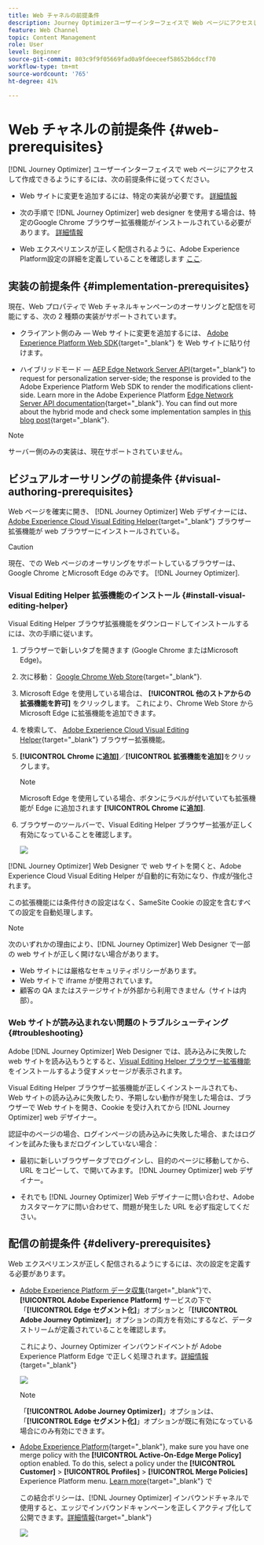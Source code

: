 ```yaml
---
title: Web チャネルの前提条件
description: Journey Optimizerユーザーインターフェイスで Web ページにアクセスして作成するには、このページの前提条件に従います
feature: Web Channel
topic: Content Management
role: User
level: Beginner
source-git-commit: 803c9f9f05669fad0a9fdeeceef58652b6dccf70
workflow-type: tm+mt
source-wordcount: '765'
ht-degree: 41%

---
```


# Web チャネルの前提条件 {#web-prerequisites}

[!DNL Journey Optimizer] ユーザーインターフェイスで web ページにアクセスして作成できるようにするには、次の前提条件に従ってください。

* Web サイトに変更を追加するには、特定の実装が必要です。 [詳細情報](#implementation-prerequisites)

* 次の手順で [!DNL Journey Optimizer] web designer を使用する場合は、特定のGoogle Chrome ブラウザー拡張機能がインストールされている必要があります。 [詳細情報](#visual-authoring-prerequesites)

* Web エクスペリエンスが正しく配信されるように、Adobe Experience Platform設定の詳細を定義していることを確認します [ここ](#delivery-prerequisites).

## 実装の前提条件 {#implementation-prerequisites}

現在、Web プロパティで Web チャネルキャンペーンのオーサリングと配信を可能にする、次の 2 種類の実装がサポートされています。

* クライアント側のみ — Web サイトに変更を追加するには、 [Adobe Experience Platform Web SDK](https://experienceleague.adobe.com/docs/platform-learn/implement-web-sdk/overview.html?lang=ja){target="_blank"} を Web サイトに貼り付けます。

* ハイブリッドモード — [AEP Edge Network Server API](https://experienceleague.adobe.com/docs/experience-platform/edge-network-server-api/data-collection/interactive-data-collection.html){target="_blank"} to request for personalization server-side; the response is provided to the Adobe Experience Platform Web SDK to render the modifications client-side. Learn more in the Adobe Experience Platform [Edge Network Server API documentation](https://experienceleague.adobe.com/docs/experience-platform/edge-network-server-api/overview.html?lang=ja){target="_blank"}. You can find out more about the hybrid mode and check some implementation samples in [this blog post](https://blog.developer.adobe.com/hybrid-personalization-in-the-adobe-experience-platform-web-sdk-6a1bb674bf41){target="_blank"}.

>[!NOTE]
>
>サーバー側のみの実装は、現在サポートされていません。

<!--If the Adobe Experience Platform Web SDK is not yet implemented on the website, a message displays in the web designer suggesting that you install the Visual Editing Helper browser extension and implement the [Web SDK](https://experienceleague.adobe.com/docs/platform-learn/implement-web-sdk/overview.html){target="_blank"}.-->

## ビジュアルオーサリングの前提条件 {#visual-authoring-prerequisites}

<!--In order to rapidly author and preview your web experiences, the Adobe Experience Cloud Visual Editing Helper browser extension for Google Chrome lets you load websites reliably within the Adobe [!DNL Journey Optimizer] web designer.-->

Web ページを確実に開き、 [!DNL Journey Optimizer] Web デザイナーには、 [Adobe Experience Cloud Visual Editing Helper](https://chrome.google.com/webstore/detail/adobe-experience-cloud-vi/kgmjjkfjacffaebgpkpcllakjifppnca){target="_blank"} ブラウザー拡張機能が web ブラウザーにインストールされている。

>[!CAUTION]
>
>現在、での Web ページのオーサリングをサポートしているブラウザーは、Google Chrome とMicrosoft Edge のみです。 [!DNL Journey Optimizer].

### Visual Editing Helper 拡張機能のインストール {#install-visual-editing-helper}

Visual Editing Helper ブラウザ拡張機能をダウンロードしてインストールするには、次の手順に従います。

1. ブラウザーで新しいタブを開きます (Google Chrome またはMicrosoft Edge)。

1. 次に移動： [Google Chrome Web Store](https://chrome.google.com/webstore/category/extensions){target="_blank"}.

1. Microsoft Edge を使用している場合は、 **[!UICONTROL 他のストアからの拡張機能を許可]** をクリックします。 これにより、Chrome Web Store からMicrosoft Edge に拡張機能を追加できます。

1. を検索して、 [Adobe Experience Cloud Visual Editing Helper](https://chrome.google.com/webstore/detail/adobe-experience-cloud-vi/kgmjjkfjacffaebgpkpcllakjifppnca){target="_blank"} ブラウザー拡張機能。

1. **[!UICONTROL Chrome に追加]**／**[!UICONTROL 拡張機能を追加]**&#x200B;をクリックします。

   >[!NOTE]
   >
   >Microsoft Edge を使用している場合、ボタンにラベルが付いていても拡張機能が Edge に追加されます **[!UICONTROL Chrome に追加]**.

1. ブラウザーのツールバーで、Visual Editing Helper ブラウザー拡張が正しく有効になっていることを確認します。

   ![](assets/web-visual-editing-extension-edge.png)

<!--1. Launch [!DNL Journey Optimizer] in a new tab of your browser with the extension installed.

1. Create a web channel campaign in [!DNL Journey Optimizer]. [Learn how](author-web.md#create-web-campaign)

1. Open the [!DNL Journey Optimizer] web designer to start authoring your web experience. [Learn more](author-web.md)-->

[!DNL Journey Optimizer] Web Designer で web サイトを開くと、Adobe Experience Cloud Visual Editing Helper が自動的に有効になり、作成が強化されます。

この拡張機能には条件付きの設定はなく、SameSite Cookie の設定を含むすべての設定を自動処理します。

>[!NOTE]
>
>次のいずれかの理由により、[!DNL Journey Optimizer] Web Designer で一部の web サイトが正しく開けない場合があります。
>
> * Web サイトには厳格なセキュリティポリシーがあります。
> * Web サイトで iframe が使用されています。
> * 顧客の QA またはステージサイトが外部から利用できません（サイトは内部）。


### Web サイトが読み込まれない問題のトラブルシューティング {#troubleshooting}

Adobe [!DNL Journey Optimizer] Web Designer では、読み込みに失敗した web サイトを読み込もうとすると、[Visual Editing Helper ブラウザー拡張機能](#install-visual-editing-helper)をインストールするよう促すメッセージが表示されます。

Visual Editing Helper ブラウザー拡張機能が正しくインストールされても、Web サイトの読み込みに失敗したり、予期しない動作が発生した場合は、ブラウザーで Web サイトを開き、Cookie を受け入れてから [!DNL Journey Optimizer] web デザイナー。

認証中のページの場合、ログインページの読み込みに失敗した場合、またはログインを試みた後もまだログインしていない場合：

* 最初に新しいブラウザータブでログインし、目的のページに移動してから、URL をコピーして、で開いてみます。 [!DNL Journey Optimizer] web デザイナー。

* それでも [!DNL Journey Optimizer] Web デザイナーに問い合わせ、Adobeカスタマーケアに問い合わせて、問題が発生した URL を必ず指定してください。

## 配信の前提条件 {#delivery-prerequisites}

Web エクスペリエンスが正しく配信されるようにするには、次の設定を定義する必要があります。

* [Adobe Experience Platform データ収集](https://experienceleague.adobe.com/docs/experience-platform/edge/datastreams/overview.html?lang=ja){target="_blank"}で、**[!UICONTROL Adobe Experience Platform]** サービスの下で「**[!UICONTROL Edge セグメント化]**」オプションと「**[!UICONTROL Adobe Journey Optimizer]**」オプションの両方を有効にするなど、データストリームが定義されていることを確認します。

   これにより、Journey Optimizer インバウンドイベントが Adobe Experience Platform Edge で正しく処理されます。[詳細情報](https://experienceleague.adobe.com/docs/experience-platform/edge/datastreams/configure.html?lang=ja){target="_blank"}

   ![](assets/web-aep-datastream-ajo.png)

   >[!NOTE]
   >
   >「**[!UICONTROL Adobe Journey Optimizer]**」オプションは、「**[!UICONTROL Edge セグメント化]**」オプションが既に有効になっている場合にのみ有効にできます。

* [Adobe Experience Platform](https://experienceleague.adobe.com/docs/experience-platform/profile/home.html?lang=ja){target="_blank"}, make sure you have one merge policy with the **[!UICONTROL Active-On-Edge Merge Policy]** option enabled. To do this, select a policy under the **[!UICONTROL Customer]** > **[!UICONTROL Profiles]** > **[!UICONTROL Merge Policies]** Experience Platform menu. [Learn more](https://experienceleague.adobe.com/docs/experience-platform/profile/merge-policies/ui-guide.html?lang=ja#configure){target="_blank"} で

   この結合ポリシーは、[!DNL Journey Optimizer] インバウンドチャネルで使用すると、エッジでインバウンドキャンペーンを正しくアクティブ化して公開できます。[詳細情報](https://experienceleague.adobe.com/docs/experience-platform/profile/merge-policies/ui-guide.html?lang=ja){target="_blank"}

   ![](assets/web-aep-merge-policy.png)

<!--
Branded domains for assets

When authoring web experiences, if you add content coming from the [Adobe Experience Manager Assets Essentials](../email/assets-essentials.md) library, you  must set up the subdomain that will be used to publish this content. [Learn more](web-delegated-subdomains.md)-->



